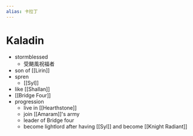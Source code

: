```yaml
---
alias: 卡拉丁
---
```

# Kaladin

- stormblessed
	- 受颶風祝福者
- son of [[Lirin]]
- spren
	- [[Syl]]
- like [[Shallan]]
- [[Bridge Four]]
- progression
	- live in [[Hearthstone]]
	- join [[Amaram]]'s army
	- leader of Bridge four
	- become lightlord after having [[Syl]] and become [[Knight Radiant]]
